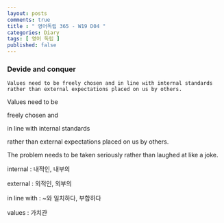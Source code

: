 ```yaml
---
layout: posts
comments: true
title : " 영어독립 365 - W19 D04 "
categories: Diary
tags: [ 영어 독립 ]
published: false
---
```


### Devide and conquer

```text
Values need to be freely chosen and in line with internal standards rather than external expectations placed on us by others.
```

Values need to be

freely chosen and

in line with internal standards

rather than external expectations placed on us by others.

The problem needs to be taken seriously rather than laughed at like a joke.

internal
 : 내적인, 내부의

external
 : 외적인, 외부의

in line with
 : ~와 일치하다, 부합하다

values
 : 가치관
